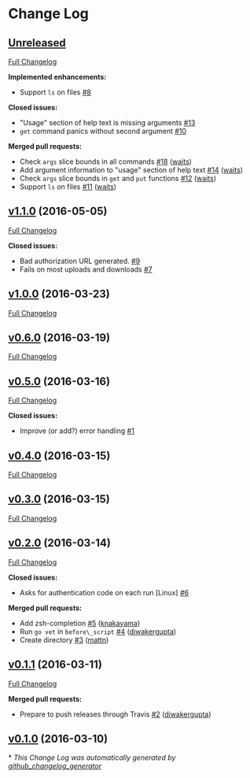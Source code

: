# Change Log

## [Unreleased](https://github.com/dropbox/dbxcli/tree/HEAD)

[Full Changelog](https://github.com/dropbox/dbxcli/compare/v1.1.0...HEAD)

**Implemented enhancements:**

- Support `ls` on files [\#8](https://github.com/dropbox/dbxcli/issues/8)

**Closed issues:**

- "Usage" section of help text is missing arguments [\#13](https://github.com/dropbox/dbxcli/issues/13)
- `get` command panics without second argument [\#10](https://github.com/dropbox/dbxcli/issues/10)

**Merged pull requests:**

- Check `args` slice bounds in all commands [\#18](https://github.com/dropbox/dbxcli/pull/18) ([waits](https://github.com/waits))
- Add argument information to "usage" section of help text [\#14](https://github.com/dropbox/dbxcli/pull/14) ([waits](https://github.com/waits))
- Check `args` slice bounds in `get` and `put` functions [\#12](https://github.com/dropbox/dbxcli/pull/12) ([waits](https://github.com/waits))
- Support `ls` on files [\#11](https://github.com/dropbox/dbxcli/pull/11) ([waits](https://github.com/waits))

## [v1.1.0](https://github.com/dropbox/dbxcli/tree/v1.1.0) (2016-05-05)
[Full Changelog](https://github.com/dropbox/dbxcli/compare/v1.0.0...v1.1.0)

**Closed issues:**

- Bad authorization URL generated. [\#9](https://github.com/dropbox/dbxcli/issues/9)
- Fails on most uploads and downloads [\#7](https://github.com/dropbox/dbxcli/issues/7)

## [v1.0.0](https://github.com/dropbox/dbxcli/tree/v1.0.0) (2016-03-23)
[Full Changelog](https://github.com/dropbox/dbxcli/compare/v0.6.0...v1.0.0)

## [v0.6.0](https://github.com/dropbox/dbxcli/tree/v0.6.0) (2016-03-19)
[Full Changelog](https://github.com/dropbox/dbxcli/compare/v0.5.0...v0.6.0)

## [v0.5.0](https://github.com/dropbox/dbxcli/tree/v0.5.0) (2016-03-16)
[Full Changelog](https://github.com/dropbox/dbxcli/compare/v0.4.0...v0.5.0)

**Closed issues:**

- Improve \(or add?\) error handling [\#1](https://github.com/dropbox/dbxcli/issues/1)

## [v0.4.0](https://github.com/dropbox/dbxcli/tree/v0.4.0) (2016-03-15)
[Full Changelog](https://github.com/dropbox/dbxcli/compare/v0.3.0...v0.4.0)

## [v0.3.0](https://github.com/dropbox/dbxcli/tree/v0.3.0) (2016-03-15)
[Full Changelog](https://github.com/dropbox/dbxcli/compare/v0.2.0...v0.3.0)

## [v0.2.0](https://github.com/dropbox/dbxcli/tree/v0.2.0) (2016-03-14)
[Full Changelog](https://github.com/dropbox/dbxcli/compare/v0.1.1...v0.2.0)

**Closed issues:**

- Asks for authentication code on each run \[Linux\] [\#6](https://github.com/dropbox/dbxcli/issues/6)

**Merged pull requests:**

- Add zsh-completion [\#5](https://github.com/dropbox/dbxcli/pull/5) ([knakayama](https://github.com/knakayama))
- Run `go vet` in `before\_script` [\#4](https://github.com/dropbox/dbxcli/pull/4) ([diwakergupta](https://github.com/diwakergupta))
- Create directory [\#3](https://github.com/dropbox/dbxcli/pull/3) ([mattn](https://github.com/mattn))

## [v0.1.1](https://github.com/dropbox/dbxcli/tree/v0.1.1) (2016-03-11)
[Full Changelog](https://github.com/dropbox/dbxcli/compare/v0.1.0...v0.1.1)

**Merged pull requests:**

- Prepare to push releases through Travis [\#2](https://github.com/dropbox/dbxcli/pull/2) ([diwakergupta](https://github.com/diwakergupta))

## [v0.1.0](https://github.com/dropbox/dbxcli/tree/v0.1.0) (2016-03-10)


\* *This Change Log was automatically generated by [github_changelog_generator](https://github.com/skywinder/Github-Changelog-Generator)*